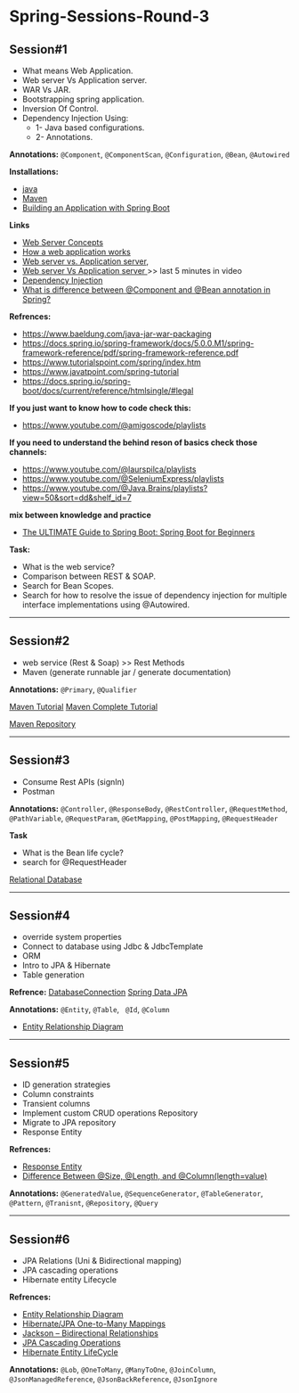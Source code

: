 # Spring-Sessions-Round-3

## Session#1

- What means Web Application.
- Web server Vs Application server.
- WAR Vs JAR.
- Bootstrapping spring application.
- Inversion Of Control.
- Dependency Injection Using:
	- 1- Java based configurations.
	- 2- Annotations.

**Annotations:**  ``@Component``, ``@ComponentScan``, ``@Configuration``, ``@Bean``, ``@Autowired``
  
**Installations:**
- [java](https://www.codejava.net/java-se/download-and-install-java-11-openjdk-and-oracle-jdk)
- [Maven](https://phoenixnap.com/kb/install-maven-windows)
- [Building an Application with Spring Boot](https://spring.io/guides/gs/spring-boot)

**Links**
- [Web Server Concepts](https://www.youtube.com/watch?v=9J1nJOivdyw)
- [How a web application works](https://www.youtube.com/watch?v=zjfViRCjT5U)
- [Web server vs. Application server](https://www.educative.io/answers/web-server-vs-application-server),
- [Web server Vs Application server ](https://youtu.be/-XoXOp7Ihyc?list=PL0pSb9Km2KjLs6GA1KS20N2QEFpwFJEap&t=853)>> last 5  minutes in video
- [Dependency Injection](https://www.youtube.com/watch?v=eQ90v7HQT-Q)
- [What is difference between @Component and @Bean annotation in Spring?](https://medium.com/javarevisited/what-is-difference-between-component-and-bean-annotation-in-spring-bffdad0ab899)

**Refrences:**
- https://www.baeldung.com/java-jar-war-packaging
- https://docs.spring.io/spring-framework/docs/5.0.0.M1/spring-framework-reference/pdf/spring-framework-reference.pdf
- https://www.tutorialspoint.com/spring/index.htm
- https://www.javatpoint.com/spring-tutorial
- https://docs.spring.io/spring-boot/docs/current/reference/htmlsingle/#legal

**If you just want to know how to code check this:**
- https://www.youtube.com/@amigoscode/playlists

**If you need to understand the behind reson of basics check those channels:**
  - https://www.youtube.com/@laurspilca/playlists
  - https://www.youtube.com/@SeleniumExpress/playlists
  - https://www.youtube.com/@Java.Brains/playlists?view=50&sort=dd&shelf_id=7

**mix between knowledge and practice**
  - [The ULTIMATE Guide to Spring Boot: Spring Boot for Beginners](https://www.youtube.com/watch?v=Nv2DERaMx-4&t=2985s)

**Task:**
- What is the web service?
- Comparison between REST & SOAP.
- Search for Bean Scopes.
- Search for how to resolve the issue of dependency injection for multiple interface implementations using @Autowired.

___

## Session#2

- web service (Rest & Soap) >> Rest Methods
- Maven (generate runnable jar / generate documentation)

**Annotations:** ``@Primary``, ``@Qualifier``

[Maven Tutorial](https://youtu.be/Xatr8AZLOsE)
[Maven Complete Tutorial](https://youtu.be/JhSBS2OpGdU)

[Maven Repository](https://mvnrepository.com/)

___

## Session#3

- Consume Rest APIs (signIn)
- Postman

**Annotations:** ``@Controller``, ``@ResponseBody``, ``@RestController``, ``@RequestMethod``, ``@PathVariable``, ``@RequestParam``, ``@GetMapping``, ``@PostMapping``, ``@RequestHeader``

**Task**
- What is the Bean life cycle?
- search for @RequestHeader

[Relational Database](https://youtube.com/playlist?list=PLE8kQVoC67PzGwMMsSk3C8MvfAqcYjusF&si=YpNs8W6qoSPlzjrd)

___

## Session#4

- override system properties
- Connect to database using Jdbc & JdbcTemplate
- ORM
- Intro to JPA & Hibernate
- Table generation

**Refrence:** 
[DatabaseConnection](https://docs.oracle.com/cd/E19509-01/820-3497/agqka/index.html)
[Spring Data JPA](https://docs.spring.io/spring-data/jpa/docs/current/reference/html/#jpa.query.other-methods)


  **Annotations:** ``@Entity``, ``@Table``, `` @Id``, ``@Column``
  
- [Entity Relationship Diagram](https://youtu.be/CZ46r29kyQw)

___

## Session#5
- ID generation strategies
- Column constraints
- Transient columns
- Implement custom CRUD operations Repository
- Migrate to JPA repository
- Response Entity

**Refrences:**
- [Response Entity](https://www.baeldung.com/spring-response-entity)
- [Difference Between @Size, @Length, and @Column(length=value)](https://www.baeldung.com/jpa-size-length-column-differences)

**Annotations:** ``@GeneratedValue``, ``@SequenceGenerator``, 
 ``@TableGenerator``, ``@Pattern``, ``@Tranisnt``, ``@Repository``, ``@Query``

  ____
  
## Session#6

- JPA Relations (Uni & Bidirectional mapping)
- JPA cascading operations
- Hibernate entity Lifecycle

**Refrences:**
- [Entity Relationship Diagram](https://youtu.be/CZ46r29kyQw)
- [Hibernate/JPA One-to-Many Mappings](https://howtodoinjava.com/hibernate/hibernate-one-to-many-mapping/)
- [Jackson – Bidirectional Relationships](https://www.baeldung.com/jackson-bidirectional-relationships-and-infinite-recursion)
- [JPA Cascading Operations](https://www.javatpoint.com/jpa-cascading-operations)
- [Hibernate Entity LifeCycle](https://howtodoinjava.com/hibernate/hibernate-entity-persistence-lifecycle-states/)
  
**Annotations:** ``@Lob``, ``@OneToMany``, ``@ManyToOne``, ``@JoinColumn``, ``@JsonManagedReference``, ``@JsonBackReference``, ``@JsonIgnore``
